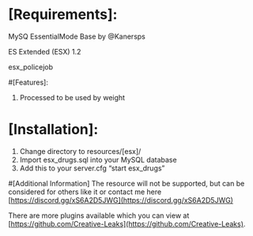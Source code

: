 
# [Requirements]:

MySQ
EssentialMode Base by @Kanersps

ES Extended (ESX) 1.2 

esx_policejob

#[Features]:

1. Processed to be used by weight

# [Installation]:

1. Change directory to resources/[esx]/
2. Import esx_drugs.sql into your MySQL database
3. Add this to your server.cfg “start esx_drugs”

#[Additional Information]
The resource will not be supported, but can be considered for others like it or contact me here [https://discord.gg/xS6A2D5JWG](https://discord.gg/xS6A2D5JWG)

There are more plugins available which you can view at [https://github.com/Creative-Leaks](https://github.com/Creative-Leaks).
